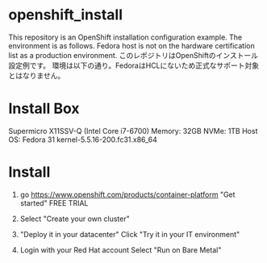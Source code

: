 # openshift_install

This repository is an OpenShift installation configuration example.
The environment is as follows. Fedora host is not on the hardware certification list as a production environment.
このレポジトリはOpenShiftのインストール設定例です。
環境は以下の通り。FedoraはHCLにないため正式なサポート対象とはなりません。

# Install Box

Supermicro X11SSV-Q (Intel Core i7-6700)
Memory: 32GB
NVMe: 1TB
Host OS: Fedora 31
kernel-5.5.16-200.fc31.x86_64

# Install

1) go https://www.openshift.com/products/container-platform
  "Get started" FREE TRIAL

2) Select "Create your own cluster"

3) "Deploy it in your datacenter"
   Click "Try it in your IT environment"

4) Login with your Red Hat account
   Select "Run on Bare Metal"



